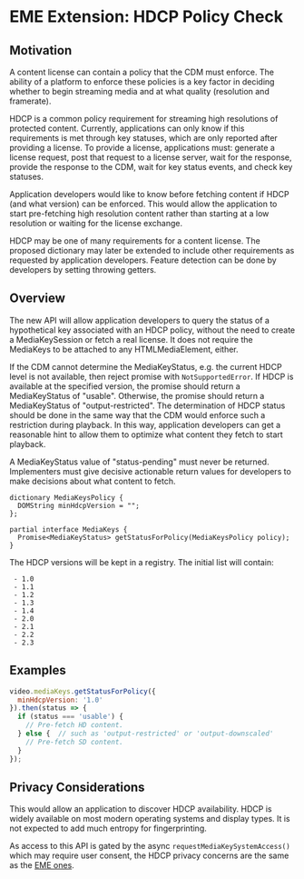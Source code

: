 # EME Extension: HDCP Policy Check

## Motivation

A content license can contain a policy that the CDM must enforce. The ability
of a platform to enforce these policies is a key factor in deciding whether to
begin streaming media and at what quality (resolution and framerate).

HDCP is a common policy requirement for streaming high resolutions of protected
content. Currently, applications can only know if this requirements is met
through key statuses, which are only reported after providing a license. To
provide a license, applications must: generate a license request, post that
request to a license server, wait for the response, provide the response to the
CDM, wait for key status events, and check key statuses.

Application developers would like to know before fetching content if HDCP (and
what version) can be enforced. This would allow the application to start
pre-fetching high resolution content rather than starting at a low resolution or
waiting for the license exchange.

HDCP may be one of many requirements for a content license. The proposed
dictionary may later be extended to include other requirements as requested by
application developers. Feature detection can be done by developers by setting
throwing getters.


## Overview

The new API will allow application developers to query the status of a
hypothetical key associated with an HDCP policy, without the need to create a
MediaKeySession or fetch a real license. It does not require the MediaKeys to be
attached to any HTMLMediaElement, either.

If the CDM cannot determine the MediaKeyStatus, e.g. the current HDCP level is
not available, then reject promise with `NotSupportedError`. If HDCP is available
at the specified version, the promise should return a MediaKeyStatus of "usable".
Otherwise, the promise should return a MediaKeyStatus of "output-restricted".
The determination of HDCP status should be done in the same way that the CDM
would enforce such a restriction during playback.  In this way, application
developers can get a reasonable hint to allow them to optimize what content they
fetch to start playback.

A MediaKeyStatus value of "status-pending" must never be returned. Implementers
must give decisive actionable return values for developers to make decisions
about what content to fetch.

```
dictionary MediaKeysPolicy {
  DOMString minHdcpVersion = "";
};

partial interface MediaKeys {
  Promise<MediaKeyStatus> getStatusForPolicy(MediaKeysPolicy policy);
}
```

The HDCP versions will be kept in a registry. The initial list will contain:
```
 - 1.0
 - 1.1
 - 1.2
 - 1.3
 - 1.4
 - 2.0
 - 2.1
 - 2.2
 - 2.3

```


## Examples

```js
video.mediaKeys.getStatusForPolicy({
  minHdcpVersion: '1.0'
}).then(status => {
  if (status === 'usable') {
    // Pre-fetch HD content.
  } else {  // such as 'output-restricted' or 'output-downscaled'
    // Pre-fetch SD content.
  }
});
```


## Privacy Considerations

This would allow an application to discover HDCP availability. HDCP is widely
available on most modern operating systems and display types. It is not expected
to add much entropy for fingerprinting.

As access to this API is gated by the async `requestMediaKeySystemAccess()` which
may require user consent, the HDCP privacy concerns are the same as the
[EME ones](https://w3c.github.io/encrypted-media/#privacy).
